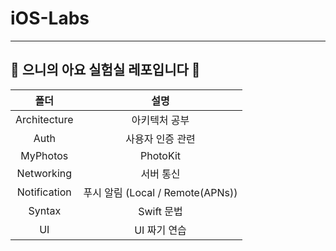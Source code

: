 # iOS-Labs
---------------
## 👻 으니의 아요 실험실 레포입니다 🧪

| 폴더 |   설명   |
| :--: | :----------: |
| Architecture | 아키텍처 공부 |
| Auth | 사용자 인증 관련 |
| MyPhotos | PhotoKit |
| Networking | 서버 통신 |
| Notification | 푸시 알림 (Local / Remote(APNs)) |
| Syntax | Swift 문법 |
| UI | UI 짜기 연습 |
